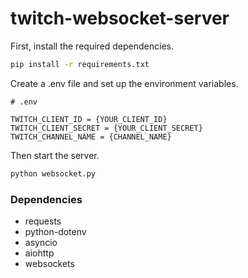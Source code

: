 # twitch-websocket-server

First, install the required dependencies.

```bash
pip install -r requirements.txt
```

Create a .env file and set up the environment variables.

```
# .env

TWITCH_CLIENT_ID = {YOUR_CLIENT_ID}
TWITCH_CLIENT_SECRET = {YOUR_CLIENT_SECRET}
TWITCH_CHANNEL_NAME = {CHANNEL_NAME}
```

Then start the server.

```python
python websocket.py
```

### Dependencies

-   requests
-   python-dotenv
-   asyncio
-   aiohttp
-   websockets
